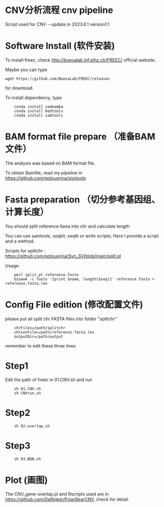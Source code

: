 # CNV分析流程 cnv pipeline

Script used for CNV --update in 2023.6.1 version1.1

#  Software Install (软件安装)

To install freec, check http://boevalab.inf.ethz.ch/FREEC/ official website.

Maybe you can type

    wget https://github.com/BoevaLab/FREEC/releases

for download.

To install dependency, type 

        conda install sambamba
        conda install bedtools
        conda install samtools

#   BAM format file prepare （准备BAM文件）

The analysis was based on BAM format file.

To obtain Bamfile, read my pipeline in https://github.com/gotouerina/snptools

#   Fasta preparation （切分参考基因组、计算长度）

You should split reference fasta into chr and calculate length

You can use samtools, seqkit, seqtk or write scripts. Here I provide a script and a method.

Scripts for splitchr : https://github.com/gotouerina/Syri_SV/blob/main/split.pl

Usage:

        perl split.pl reference.fasta
        bioawk -c fastx '{print $name, length($seq)}' reference.fasta > reference.fasta.len

#    Config File edition (修改配置文件)

please put all split chr FASTA files into folder "splitchr" 

        chrFiles=/path/splitchr
        chrLenFile=/path/reference.fasta.len
        outputDir=/path/output

remember to edit these three lines

#    Step1

Edit the path of freec in 01.CNV.sh and run

        sh 01.CNV.sh
        sh CNVrun.sh
#   Step2

        sh 02.overlap.sh
#   Step3

        sh 03.BDN.sh

#     Plot (画图)

The CNV_gene-overlap.pl and  Rscripts used are in https://github.com/DaRinker/PolarBearCNV, check for detail.
